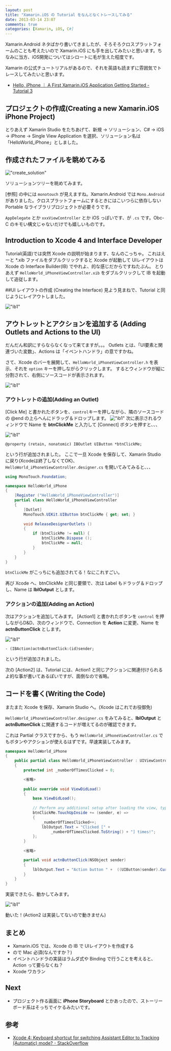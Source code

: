 ```yaml
---
layout: post
title: "Xamarin.iOS の Tutorial をなんとなくトレースしてみる"
date: 2013-03-14 23:07
comments: true
categories: [Xamarin, iOS, C#]
---
```


Xamarin.Android ネタばかり書いてきましたが、そろそろクロスプラットフォームのことも考えたいので Xamarin.iOS にも手を出してみたいと思います。ちなみに当方、iOS開発についてはシロートに毛が生えた程度です。

<!--more-->

Xamarin の公式チュートリアルがあるので、それを英語も読まずに雰囲気でトレースしてみたいと思います。

* [Hello, iPhone ｜ A First Xamarin.iOS Application Getting Started - Tutorial 3](http://docs.xamarin.com/guides/ios/getting_started/hello%2C_world)

## プロジェクトの作成(Creating a new Xamarin.iOS iPhone Project)
とりあえず Xamarin Studio をたちあげて、新規 → ソリューション、C# → iOS → iPhone → Single View Application を選択、ソリューション名は「HelloWorld_iPhone」としました。

## 作成されたファイルを眺めてみる
!["create_solution"](https://blog.amay0777.net/assets/images/posts/xamarin_ios_created_screen.png)

ソリューションツリーを眺めてみます。

[参照] の中には ``monotouch`` が見えますね。Xamarin.Android では ``Mono.Android`` がありました。クロスプラットフォームにするときにはこいつらに依存しない Portable なライブラリプロジェクトが必要そうです。

``AppDelegate`` とか ``xxxViewController`` とか iOS っぽいです、が ``.cs`` です。Obc-C のキモい構文じゃないだけでも嬉しいものです。

## Introduction to Xcode 4 and Interface Developer
Tutorial(英語)では突然 Xcode の説明が始まります、なんのこっちゃ。
これはえーと *.xib ファイルをダブルクリックすると Xcode が起動して UIレイアウトは Xcode の Interface Builder(IB) でやれよ、的な感じだからですねたぶん。
とりあえず ``HelloWorld_iPhoneViewController.xib`` をダブルクリックして IB を起動して追従します。

##UI レイアウトの作成 (Creating the Interface)
見よう見まねで、Tutorial と同じようにレイアウトしました。

!["ib1"](https://blog.amay0777.net/assets/images/posts/xamarin_ios_ib_1.png)

## アウトレットとアクションを追加する (Adding Outlets and Actions to the UI)
だんだん和訳にすらならなくなって来てますが。。。
Outlets とは、「UI要素と関連づいた変数」、Actions は「イベントハンドラ」の意ですかね。

さて、Xcode のバーを展開して、``HelloWorld_iPhoneViewController.h`` を表示、それを ``option`` キーを押しながらクリックします。
するとウィンドウが縦に分割されて、右側にソースコードが表示されます。

!["ib1"](https://blog.amay0777.net/assets/images/posts/xamarin_ios_ib_2.png)

### アウトレットの追加(Adding an Outlet)
[Click Me] と書かれたボタンを、``control``キーを押しながら、隣のソースコードの @end の上らへんにドラッグ＆ドロップします。
!["ib1"](https://blog.amay0777.net/assets/images/posts/xamarin_ios_ib_3.png)
次に表示されるウィンドウで Name を **btnClickMe** と入力して [Connect] ボタンを押すと、、、

!["ib1"](https://blog.amay0777.net/assets/images/posts/xamarin_ios_ib_4.png)

```objc
@property (retain, nonatomic) IBOutlet UIButton *btnClickMe;
```
という行が追加されました。
ここで一旦 Xcode を保存して、Xamarin Studio に戻り(Xcodeは終了しなくてOK)、``HelloWorld_iPhoneViewController.designer.cs`` を開いてみてみると、、、

```c# HelloWorld_iPhoneViewController.designer.cs
using MonoTouch.Foundation;

namespace HelloWorld_iPhone
{
	[Register ("HelloWorld_iPhoneViewController")]
	partial class HelloWorld_iPhoneViewController
	{
		[Outlet]
		MonoTouch.UIKit.UIButton btnClickMe { get; set; }
		
		void ReleaseDesignerOutlets ()
		{
			if (btnClickMe != null) {
				btnClickMe.Dispose ();
				btnClickMe = null;
			}
		}
	}
}
```

``btnClickMe`` がこっちにも追加されてる！なにこれすごい。

再び Xcode へ、btnClickMe と同じ要領で、次は Label もドラッグ＆ドロップし、Name は **lblOutput** とします。 

### アクションの追加(Adding an Action)
次はアクションを追加してみます。
[Action1] と書かれたボタンを ``control`` を押しながらD&D、次のウィンドウで、Connection を **Action** に変更、Name を **actnButtonClick** とします。

!["ib1"](https://blog.amay0777.net/assets/images/posts/xamarin_ios_ib_5.png)

```objc
- (IBAction)actnButtonClick:(id)sender;
```
という行が追加されました。

次の [Action2] は、Tutorial には、Action1 と同じアクションに関連付けられるよ的な事が書いてあるぽいですが、面倒なので省略。

## コードを書く(Writing the Code)
またまた Xcode を保存、Xamarin Studio へ。(Xcode はこれでお役御免)

``HelloWorld_iPhoneViewController.designer.cs`` をみてみると、**lblOutput** と **actnButtonClick** に関連するコードが増えてるのが確認できます。

これは Partial クラスですから、もう ``HelloWorld_iPhoneViewController.cs`` でもボタンやアクションが使えるはずです。早速実装してみます。

```c# HelloWorld_iPhoneViewController.cs
namespace HelloWorld_iPhone
{
    public partial class HelloWorld_iPhoneViewController : UIViewController
    {
        protected int _numberOfTimesClicked = 0;

        <省略>
        		
        public override void ViewDidLoad()
        {
            base.ViewDidLoad();
			
            // Perform any additional setup after loading the view, typically from a nib.
            btnClickMe.TouchUpInside += (sender, e) => 
            {
                _numberOfTimesClicked++;
                lblOutput.Text = "Clicked [" +
                    _numberOfTimesClicked.ToString() + "] times!";
            };
        }
		
        <省略>

        partial void actnButtonClick(NSObject sender)
        {
            lblOutput.Text = "Action button " +  ((UIButton)sender).CurrentTitle + " clicked.";
        }
    }
}
```  

実装できたら、動かしてみます。

!["ib1"](https://blog.amay0777.net/assets/images/posts/xamarin_ios_created_debugger_scceeded.png)

動いた！(Action2 は実装してないので動きません)

## まとめ
* Xamarin.iOS では、Xcode の IB で UIレイアウトを作成する
* ので Mac 必須(なんですか？)
* イベントハンドラの実装はラムダ式や Binding で行うことを考えると、Action って要らなくね？
* Xcode ワカラン

## Next
* プロジェクト作る画面に **iPhone Storyboard** とかあったので、ストーリーボード系はそっちでイケるみたいです。

## 参考
* [Xcode 4: Keyboard shortcut for switching Assistant Editor to Tracking (Automatic) mode? - StackOverflow](http://stackoverflow.com/questions/6710957/xcode-4-keyboard-shortcut-for-switching-assistant-editor-to-tracking-automatic#)